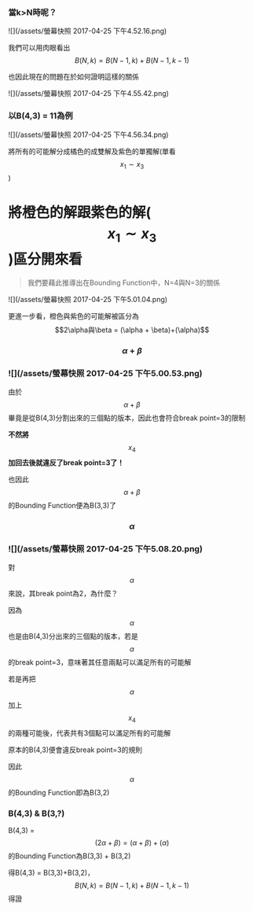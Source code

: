 ### 當k&gt;N時呢？

![](/assets/螢幕快照 2017-04-25 下午4.52.16.png)

我們可以用肉眼看出$$B(N,k) = B(N-1,k) + B(N-1,k-1)$$

也因此現在的問題在於如何證明這樣的關係

![](/assets/螢幕快照 2017-04-25 下午4.55.42.png)

### 以B\(4,3\) = 11為例

![](/assets/螢幕快照 2017-04-25 下午4.56.34.png)

將所有的可能解分成橘色的成雙解及紫色的單獨解\(單看$$x_1 \sim x_3$$\)

# 將橙色的解跟紫色的解\($$x_1 \sim x_3$$\)區分開來看

> 我們要藉此推導出在Bounding Function中，N=4與N=3的關係

![](/assets/螢幕快照 2017-04-25 下午5.01.04.png)

更進一步看，橙色與紫色的可能解被區分為$$2\alpha與\beta = (\alpha + \beta)+(\alpha)$$

### $$\alpha + \beta$$

### ![](/assets/螢幕快照 2017-04-25 下午5.00.53.png)

由於$$\alpha+\beta$$畢竟是從B\(4,3\)分割出來的三個點的版本，因此也會符合break point=3的限制

**不然將**$$x_4$$**加回去後就違反了break point=3了！**

也因此$$\alpha+\beta$$的Bounding Function便為B\(3,3\)了

### $$\alpha$$

### ![](/assets/螢幕快照 2017-04-25 下午5.08.20.png)

對$$\alpha$$來說，其break point為2，為什麼？

因為$$\alpha$$也是由B\(4,3\)分出來的三個點的版本，若是$$\alpha$$的break point=3，意味著其任意兩點可以滿足所有的可能解

若是再把$$\alpha$$加上$$x_4$$的兩種可能後，代表共有3個點可以滿足所有的可能解

原本的B\(4,3\)便會違反break point=3的規則

因此$$\alpha$$的Bounding Function即為B\(3,2\)

### B\(4,3\) & B\(3,?\)

B\(4,3\) = $$(2\alpha+\beta)=(\alpha+\beta)+(\alpha)$$的Bounding Function為B\(3,3\) + B\(3,2\)

得B\(4,3\) = B\(3,3\)+B\(3,2\)，$$B(N,k) = B(N-1,k)+B(N-1,k-1)$$得證

